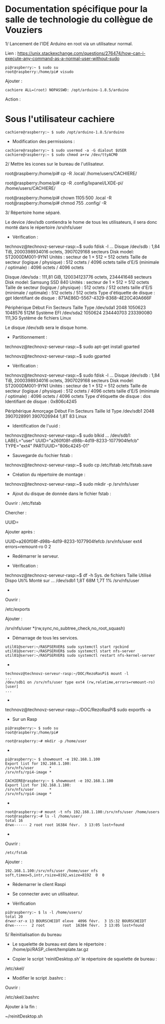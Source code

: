 Documentation spécifique pour la salle de technologie du collègue de Vouziers
=============================================================================






1/ Lancement de l'IDE Arduino en root via un utilisateur normal.

Lien : https://unix.stackexchange.com/questions/276474/how-can-i-execute-any-command-as-a-normal-user-without-sudo

```
pi@raspberry:~ $ sudo su
root@raspberry:/home/pi# visudo 
```

Ajouter : 

```
cachiere ALL=(root) NOPASSWD: /opt/arduino-1.8.5/arduino
```


Action : 
# Sous l'utilisateur cachiere
```
cachiere@raspberry:~ $ sudo /opt/arduino-1.8.5/arduino
```


- Modification des permissions : 

```
cachiere@raspberry:~ $ sudo usermod -a -G dialout $USER  
cachiere@raspberry:~ $ sudo chmod a+rw /dev/ttyACM0
```



2/ Mettre les icones sur le bureau de l'utilisateur.

root@raspberry:/home/pi# cp -R .local/ /home/users/CACHIERE/

root@raspberry:/home/pi# cp -R .config/lxpanel/LXDE-pi/ /home/users/CACHIERE/

root@raspberry:/home/pi# chown 1105:500 .local -R
root@raspberry:/home/pi# chmod 755 .config/ -R



3/ Répertoire home séparé.

Le device /dev/sdb contiendra le home de tous les utilisateurs, il sera donc monté dans le répertoire /srv/nfs/user


- Vérification :

technovz@technovz-serveur-rasp:~$ sudo fdisk -l 
...
Disque /dev/sdb : 1,84 TiB, 2000398934016 octets, 3907029168 secteurs
Disk model: ST2000DM001-9YN1
Unités : secteur de 1 × 512 = 512 octets
Taille de secteur (logique / physique) : 512 octets / 4096 octets
taille d'E/S (minimale / optimale) : 4096 octets / 4096 octets


Disque /dev/sda : 111,81 GiB, 120034123776 octets, 234441648 secteurs
Disk model: Samsung SSD 840 
Unités : secteur de 1 × 512 = 512 octets
Taille de secteur (logique / physique) : 512 octets / 512 octets
taille d'E/S (minimale / optimale) : 512 octets / 512 octets
Type d'étiquette de disque : gpt
Identifiant de disque : 871AE86D-5567-4329-8368-4E20C40A666F

Périphérique   Début       Fin  Secteurs Taille Type
/dev/sda1       2048   1050623   1048576   512M Système EFI
/dev/sda2    1050624 234440703 233390080 111,3G Système de fichiers Linux


Le disque /dev/sdb sera le disque home.


- Partitionnement : 

technovz@technovz-serveur-rasp:~$ sudo apt-get install gparted

technovz@technovz-serveur-rasp:~$ sudo gparted
 

- Vérification : 

technovz@technovz-serveur-rasp:~$ sudo fdisk -l
...
Disque /dev/sdb : 1,84 TiB, 2000398934016 octets, 3907029168 secteurs
Disk model: ST2000DM001-9YN1
Unités : secteur de 1 × 512 = 512 octets
Taille de secteur (logique / physique) : 512 octets / 4096 octets
taille d'E/S (minimale / optimale) : 4096 octets / 4096 octets
Type d'étiquette de disque : dos
Identifiant de disque : 0x806c4245

Périphérique Amorçage Début        Fin   Secteurs Taille Id Type
/dev/sdb1              2048 3907028991 3907026944   1,8T 83 Linux


- Identification de l'uuid : 

technovz@technovz-serveur-rasp:~$ sudo blkid
...
/dev/sdb1: LABEL="user" UUID="a260f08f-d98b-4d19-8233-1077904fefcb" TYPE="ext4" PARTUUID="806c4245-01"


- Sauvegarde du fochier fstab :

technovz@technovz-serveur-rasp:~$ sudo cp /etc/fstab /etc/fstab.save


- Création du répertoire de montage :

technovz@technovz-serveur-rasp:~$ sudo mkdir -p /srv/nfs/user


- Ajout du disque de donnée dans le fichier fstab : 

Ouvrir : 
/etc/fstab

Chercher :

UUID=

Ajouter après : 

UUID=a260f08f-d98b-4d19-8233-1077904fefcb /srv/nfs/user              ext4    errors=remount-ro 0       2


- Redémarrer le serveur.


- Vérification : 

technovz@technovz-serveur-rasp:~$ df -h
Sys. de fichiers Taille Utilisé Dispo Uti% Monté sur
...
/dev/sdb1          1,8T     68M  1,7T   1% /srv/nfs/user


- 

Ouvrir : 

/etc/exports

Ajouter :

/srv/nfs/user *(rw,sync,no_subtree_check,no_root_squash)


- Démarrage de tous les services.

```
util01@server:~/RASPSERVER$ sudo systemctl start rpcbind
util01@server:~/RASPSERVER$ sudo systemctl start nfs-server
util01@server:~/RASPSERVER$ sudo systemctl restart nfs-kernel-server
```

- 

```
technovz@technovz-serveur-rasp:~/DOC/RezoRasPi$ mount -l
...
/dev/sdb1 on /srv/nfs/user type ext4 (rw,relatime,errors=remount-ro) [user]
...
```

- 

technovz@technovz-serveur-rasp:~/DOC/RezoRasPi$ sudo exportfs -a


- Sur un Rasp

```
pi@raspberry:~ $ sudo su
root@raspberry:/home/pi# 
```

```
root@raspberry:~# mkdir -p /home/user
```

- 

```
pi@raspberry:~ $ showmount -e 192.168.1.100
Export list for 192.168.1.100:
/srv/nfs/user       *
/srv/nfs/rpi4-image *
```

```
CACHIERE@raspberry:~ $ showmount -e 192.168.1.100
Export list for 192.168.1.100:
/srv/nfs/user       *
/srv/nfs/rpi4-image *
```

- 

```
root@raspberry:~# mount -t nfs 192.168.1.100:/srv/nfs/user /home/users
root@raspberry:~# ls -l /home/user/
total 16
drwx------ 2 root root 16384 févr.  3 13:05 lost+found
```


- 

Ouvrir :

```
/etc/fstab
```

Ajouter : 

```
192.168.1.100:/srv/nfs/user /home/user nfs soft,timeo=5,intr,rsize=8192,wsize=8192  0  0
```


- Rédemarrer le client Raspi


- Se connecter avec un utilisateur.


- Vérification

```
pi@raspberry:~ $ ls -l /home/users/
total 20
drwxr-xr-x 13 BOURSCHEIDT eleve  4096 févr.  3 15:32 BOURSCHEIDT
drwx------  2 root        root  16384 févr.  3 13:05 lost+found
```

5/ Reinitialisation du bureau

- Le squelette de bureau est dans le répertoire : 
/home/pi/RASP_client/template.tar.gz

- Copier le script 'reinitDesktop.sh' le répertoire de squelette de bureau : 

/etc/skel/


- Modifier le script .bashrc : 

Ouvrir : 

/etc/skel/.bashrc

Ajouter à la fin : 

~/reinitDesktop.sh

